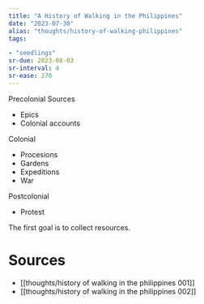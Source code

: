 ```yaml
---
title: "A History of Walking in the Philippines"
date: "2023-07-30"
alias: "thoughts/history-of-walking-philippines"
tags:

- "seedlings"
sr-due: 2023-08-03
sr-interval: 4
sr-ease: 270
---
```


Precolonial
Sources
- Epics
- Colonial accounts

Colonial
- Procesions
- Gardens
- Expeditions
- War

Postcolonial
- Protest

The first goal is to collect resources.

# Sources

- [[thoughts/history of walking in the philippines 001]]
- [[thoughts/history of walking in the philippines 002]]
